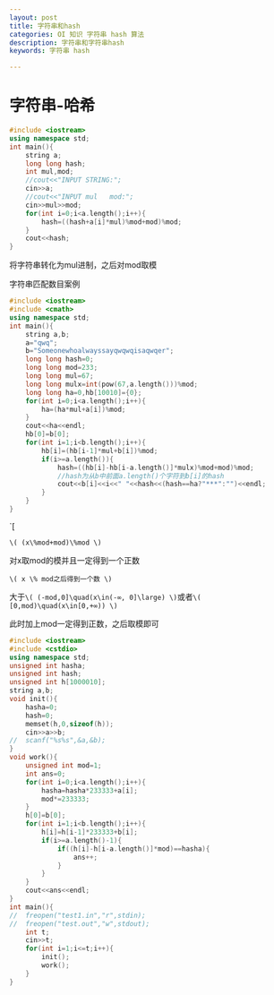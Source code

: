 ```yaml
---
layout: post
title: 字符串和hash
categories: OI 知识 字符串 hash 算法
description: 字符串和字符串hash
keywords: 字符串 hash

---
```


<span id = "mdgototop"></span>

# 字符串-哈希

```cpp
#include <iostream>
using namespace std;
int main(){
	string a;
	long long hash;
	int mul,mod;
	//cout<<"INPUT STRING:";
	cin>>a;
	//cout<<"INPUT mul   mod:";
	cin>>mul>>mod;
	for(int i=0;i<a.length();i++){
		hash=((hash+a[i]*mul)%mod+mod)%mod;
	}
	cout<<hash;
}
```

将字符串转化为mul进制，之后对mod取模

字符串匹配数目案例

```cpp
#include <iostream>
#include <cmath> 
using namespace std;
int main(){
	string a,b;
	a="qwq";
	b="Someonewhoalwayssayqwqwqisaqwqer";
	long long hash=0;
	long long mod=233;
	long long mul=67;
	long long mulx=int(pow(67,a.length()))%mod;
	long long ha=0,hb[10010]={0};
	for(int i=0;i<a.length();i++){
		ha=(ha*mul+a[i])%mod;
	}
	cout<<ha<<endl;
	hb[0]=b[0];
	for(int i=1;i<b.length();i++){
		hb[i]=(hb[i-1]*mul+b[i])%mod;
		if(i>=a.length()){
			hash=((hb[i]-hb[i-a.length()]*mulx)%mod+mod)%mod;
			//hash为从b中前面a.length()个字符到b[i]的hash
			cout<<b[i]<<i<<" "<<hash<<(hash==ha?"***":"")<<endl;
		}
	}
}
```

`\[

`\( (x\%mod+mod)\%mod \)`

对x取mod的模并且一定得到一个正数

`\( x \% mod之后得到一个数 \)` 

大于`\( (-mod,0]\quad(x\in(-∞, 0]\large) \)`或者`\( [0,mod)\quad(x\in[0,+∞)) \)`

此时加上mod一定得到正数，之后取模即可

```cpp
#include <iostream>
#include <cstdio>
using namespace std;
unsigned int hasha;
unsigned int hash;
unsigned int h[1000010];
string a,b;
void init(){
	hasha=0;
	hash=0;
	memset(h,0,sizeof(h));
	cin>>a>>b;
//	scanf("%s%s",&a,&b); 
}
void work(){
	unsigned int mod=1;
	int ans=0;
	for(int i=0;i<a.length();i++){
		hasha=hasha*233333+a[i];
		mod*=233333; 
	}
	h[0]=b[0];
	for(int i=1;i<b.length();i++){
		h[i]=h[i-1]*233333+b[i];
		if(i>=a.length()-1){
			if((h[i]-h[i-a.length()]*mod)==hasha){
				ans++;
			}
		}
	}
	cout<<ans<<endl;
}
int main(){
//	freopen("test1.in","r",stdin); 
//	freopen("test.out","w",stdout); 
	int t;
	cin>>t;
	for(int i=1;i<=t;i++){
		init();
		work();
	}
}
```
